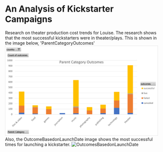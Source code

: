 # An Analysis of Kickstarter Campaigns
Research on theater production cost trends for Louise.
The research shows that the most successful kickstarters were in theater/plays.
This is shown in the image below, 'ParentCategoryOutcomes'
![ParentCategoryOutcomes](https://github.com/LasithaL/kickstarter-analysis/blob/main/ParentCategoryOutcomes.png)
Also, the OutcomeBasedonLaunchDate image shows the most successful times for launching a kickstarter.
![OutcomesBasedonLaunchDate](LasithaL/kickstarter-analysis/OutcomesBasedonLaunchDate.png)
